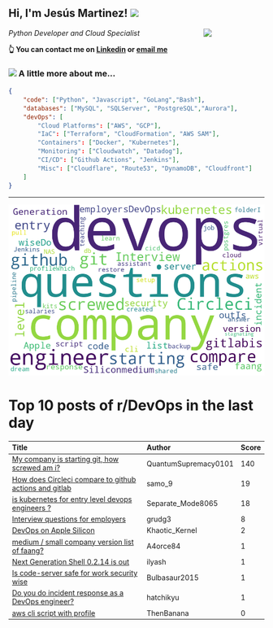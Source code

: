<!--
**jmartinezl/jmartinezl** is a ✨ _special_ ✨ repository because its `README.md` (this file) appears on your GitHub profile.

Here are some ideas to get you started:

- 🔭 I’m currently working on ...
- 🌱 I’m currently learning ...
- 👯 I’m looking to collaborate on ...
- 🤔 I’m looking for help with ...
- 💬 Ask me about ...
- 📫 How to reach me: ...
- 😄 Pronouns: ...
- ⚡ Fun fact: ...
-->

<h2>Hi, I'm Jesús Martinez! <img src="https://media.giphy.com/media/WUlplcMpOCEmTGBtBW/giphy.gif" width="30"> </h2>
<img align='right' src="https://media.giphy.com/media/NytMLKyiaIh6VH9SPm/giphy.gif" width="120">
<p><em>Python Developer and Cloud Specialist
</em></p>

**👆 You can contact me on [Linkedin](https://www.linkedin.com/in/jes%C3%BAs-martinez-2b7b10104/) or [email me](mailto:jesus.mtz.lorenzo@gmail.com)**

### <img src="https://media.giphy.com/media/VgCDAzcKvsR6OM0uWg/giphy.gif" width="50"> A little more about me...  

```json
{
    "code": ["Python", "Javascript", "GoLang","Bash"],
    "databases": ["MySQL", "SQLServer", "PostgreSQL","Aurora"],
    "devOps": [
        "Cloud Platforms": ["AWS", "GCP"],
        "IaC": ["Terraform", "CloudFormation", "AWS SAM"],
        "Containers": ["Docker", "Kubernetes"],
        "Monitoring": ["Cloudwatch", "Datadog"],
        "CI/CD": ["Github Actions", "Jenkins"],
        "Misc": ["Cloudflare", "Route53", "DynamoDB", "Cloudfront"]
    ]
}
```
---

![Wordcloud](./cloud.png)

# Top 10 posts of r/DevOps in the last day

| Title | Author | Score |
|:---|:---|:---|
| [My company is starting git, how screwed am i?](https://www.reddit.com/r/devops/comments/u54r5v/my_company_is_starting_git_how_screwed_am_i/) | QuantumSupremacy0101 | 140 |
| [How does Circleci compare to github actions and gitlab](https://www.reddit.com/r/devops/comments/u509au/how_does_circleci_compare_to_github_actions_and/) | samo_9 | 19 |
| [is kubernetes for entry level devops engineers ?](https://www.reddit.com/r/devops/comments/u51hf7/is_kubernetes_for_entry_level_devops_engineers/) | Separate_Mode8065 | 18 |
| [Interview questions for employers](https://www.reddit.com/r/devops/comments/u5g156/interview_questions_for_employers/) | grudg3 | 8 |
| [DevOps on Apple Silicon](https://www.reddit.com/r/devops/comments/u56v0j/devops_on_apple_silicon/) | Khaotic_Kernel | 2 |
| [medium / small company version list of faang?](https://www.reddit.com/r/devops/comments/u57n76/medium_small_company_version_list_of_faang/) | A4orce84 | 1 |
| [Next Generation Shell 0.2.14 is out](https://www.reddit.com/r/devops/comments/u5ftt7/next_generation_shell_0214_is_out/) | ilyash | 1 |
| [Is code-server safe for work security wise](https://www.reddit.com/r/devops/comments/u52gpj/is_codeserver_safe_for_work_security_wise/) | Bulbasaur2015 | 1 |
| [Do you do incident response as a DevOps engineer?](https://www.reddit.com/r/devops/comments/u5fmow/do_you_do_incident_response_as_a_devops_engineer/) | hatchikyu | 1 |
| [aws cli script with profile](https://www.reddit.com/r/devops/comments/u5hhxs/aws_cli_script_with_profile/) | ThenBanana | 0 |
